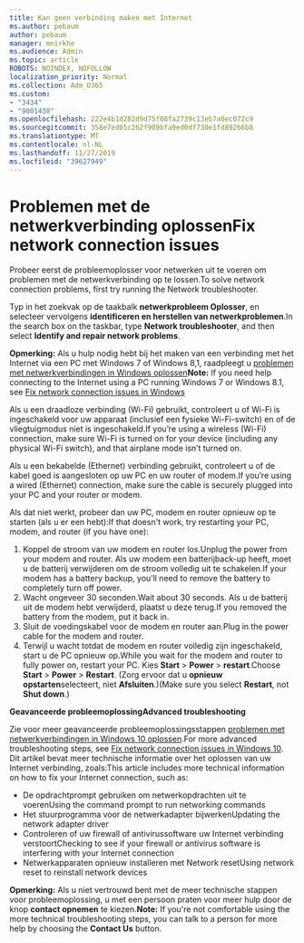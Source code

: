 ```yaml
---
title: Kan geen verbinding maken met Internet
ms.author: pebaum
author: pebaum
manager: mnirkhe
ms.audience: Admin
ms.topic: article
ROBOTS: NOINDEX, NOFOLLOW
localization_priority: Normal
ms.collection: Adm_O365
ms.custom:
- "3434"
- "9001438"
ms.openlocfilehash: 222e4b1d282d9d75f08fa2739c13eb7a0ec072c9
ms.sourcegitcommit: 358e7ed05c262f909bfa9ed0df730e1fd89266b8
ms.translationtype: MT
ms.contentlocale: nl-NL
ms.lasthandoff: 11/27/2019
ms.locfileid: "39627949"
---
```

# <a name="fix-network-connection-issues"></a><span data-ttu-id="c4e0c-102">Problemen met de netwerkverbinding oplossen</span><span class="sxs-lookup"><span data-stu-id="c4e0c-102">Fix network connection issues</span></span>

<span data-ttu-id="c4e0c-103">Probeer eerst de probleemoplosser voor netwerken uit te voeren om problemen met de netwerkverbinding op te lossen.</span><span class="sxs-lookup"><span data-stu-id="c4e0c-103">To solve network connection problems, first try running the Network troubleshooter.</span></span> 

<span data-ttu-id="c4e0c-104">Typ in het zoekvak op de taakbalk **netwerkprobleem Oplosser**, en selecteer vervolgens **identificeren en herstellen van netwerkproblemen**.</span><span class="sxs-lookup"><span data-stu-id="c4e0c-104">In the search box on the taskbar, type **Network troubleshooter**, and then select **Identify and repair network problems**.</span></span>

<span data-ttu-id="c4e0c-105">**Opmerking:** Als u hulp nodig hebt bij het maken van een verbinding met het Internet via een PC met Windows 7 of Windows 8,1, raadpleegt u [problemen met netwerkverbindingen in Windows oplossen](https://support.microsoft.com/help/15287)</span><span class="sxs-lookup"><span data-stu-id="c4e0c-105">**Note:** If you need help connecting to the Internet using a PC running Windows 7 or Windows 8.1, see [Fix network connection issues in Windows](https://support.microsoft.com/help/15287)</span></span> 

<span data-ttu-id="c4e0c-106">Als u een draadloze verbinding (Wi-Fi) gebruikt, controleert u of Wi-Fi is ingeschakeld voor uw apparaat (inclusief een fysieke Wi-Fi-switch) en of de vliegtuigmodus niet is ingeschakeld.</span><span class="sxs-lookup"><span data-stu-id="c4e0c-106">If you’re using a wireless (Wi-Fi) connection, make sure Wi-Fi is turned on for your device (including any physical Wi-Fi switch), and that airplane mode isn’t turned on.</span></span>

<span data-ttu-id="c4e0c-107">Als u een bekabelde (Ethernet) verbinding gebruikt, controleert u of de kabel goed is aangesloten op uw PC en uw router of modem.</span><span class="sxs-lookup"><span data-stu-id="c4e0c-107">If you’re using a wired (Ethernet) connection, make sure the cable is securely plugged into your PC and your router or modem.</span></span>

<span data-ttu-id="c4e0c-108">Als dat niet werkt, probeer dan uw PC, modem en router opnieuw op te starten (als u er een hebt):</span><span class="sxs-lookup"><span data-stu-id="c4e0c-108">If that doesn't work, try restarting your PC, modem, and router (if you have one):</span></span>

1. <span data-ttu-id="c4e0c-109">Koppel de stroom van uw modem en router los.</span><span class="sxs-lookup"><span data-stu-id="c4e0c-109">Unplug the power from your modem and router.</span></span> <span data-ttu-id="c4e0c-110">Als uw modem een batterijback-up heeft, moet u de batterij verwijderen om de stroom volledig uit te schakelen.</span><span class="sxs-lookup"><span data-stu-id="c4e0c-110">If your modem has a battery backup, you’ll need to remove the battery to completely turn off power.</span></span>
2. <span data-ttu-id="c4e0c-111">Wacht ongeveer 30 seconden.</span><span class="sxs-lookup"><span data-stu-id="c4e0c-111">Wait about 30 seconds.</span></span> <span data-ttu-id="c4e0c-112">Als u de batterij uit de modem hebt verwijderd, plaatst u deze terug.</span><span class="sxs-lookup"><span data-stu-id="c4e0c-112">If you removed the battery from the modem, put it back in.</span></span>
3. <span data-ttu-id="c4e0c-113">Sluit de voedingskabel voor de modem en router aan.</span><span class="sxs-lookup"><span data-stu-id="c4e0c-113">Plug in the power cable for the modem and router.</span></span>
4. <span data-ttu-id="c4e0c-114">Terwijl u wacht totdat de modem en router volledig zijn ingeschakeld, start u de PC opnieuw op.</span><span class="sxs-lookup"><span data-stu-id="c4e0c-114">While you wait for the modem and router to fully power on, restart your PC.</span></span> <span data-ttu-id="c4e0c-115">Kies **Start** > **Power** > **restart**.</span><span class="sxs-lookup"><span data-stu-id="c4e0c-115">Choose **Start** > **Power** > **Restart**.</span></span> <span data-ttu-id="c4e0c-116">(Zorg ervoor dat u **opnieuw opstarten**selecteert, niet **Afsluiten**.)</span><span class="sxs-lookup"><span data-stu-id="c4e0c-116">(Make sure you select **Restart**, not **Shut down**.)</span></span>

<span data-ttu-id="c4e0c-117">**Geavanceerde probleemoplossing**</span><span class="sxs-lookup"><span data-stu-id="c4e0c-117">**Advanced troubleshooting**</span></span>

<span data-ttu-id="c4e0c-118">Zie voor meer geavanceerde probleemoplossingsstappen [problemen met netwerkverbindingen in Windows 10 oplossen](https://support.microsoft.com/help/10741?ocid=SMC10741%2F).</span><span class="sxs-lookup"><span data-stu-id="c4e0c-118">For more advanced troubleshooting steps, see [Fix network connection issues in Windows 10](https://support.microsoft.com/help/10741?ocid=SMC10741%2F).</span></span> <span data-ttu-id="c4e0c-119">Dit artikel bevat meer technische informatie over het oplossen van uw Internet verbinding, zoals:</span><span class="sxs-lookup"><span data-stu-id="c4e0c-119">This article includes more technical information on how to fix your Internet connection, such as:</span></span>

- <span data-ttu-id="c4e0c-120">De opdrachtprompt gebruiken om netwerkopdrachten uit te voeren</span><span class="sxs-lookup"><span data-stu-id="c4e0c-120">Using the command prompt to run networking commands</span></span>
- <span data-ttu-id="c4e0c-121">Het stuurprogramma voor de netwerkadapter bijwerken</span><span class="sxs-lookup"><span data-stu-id="c4e0c-121">Updating the network adapter driver</span></span>
- <span data-ttu-id="c4e0c-122">Controleren of uw firewall of antivirussoftware uw Internet verbinding verstoort</span><span class="sxs-lookup"><span data-stu-id="c4e0c-122">Checking to see if your firewall or antivirus software is interfering with your Internet connection</span></span>
- <span data-ttu-id="c4e0c-123">Netwerkapparaten opnieuw installeren met Network reset</span><span class="sxs-lookup"><span data-stu-id="c4e0c-123">Using network reset to reinstall network devices</span></span>

<span data-ttu-id="c4e0c-124">**Opmerking:** Als u niet vertrouwd bent met de meer technische stappen voor probleemoplossing, u met een persoon praten voor meer hulp door de knop **contact opnemen** te kiezen.</span><span class="sxs-lookup"><span data-stu-id="c4e0c-124">**Note:** If you're not comfortable using the more technical troubleshooting steps, you can talk to a person for more help by choosing the **Contact Us** button.</span></span>